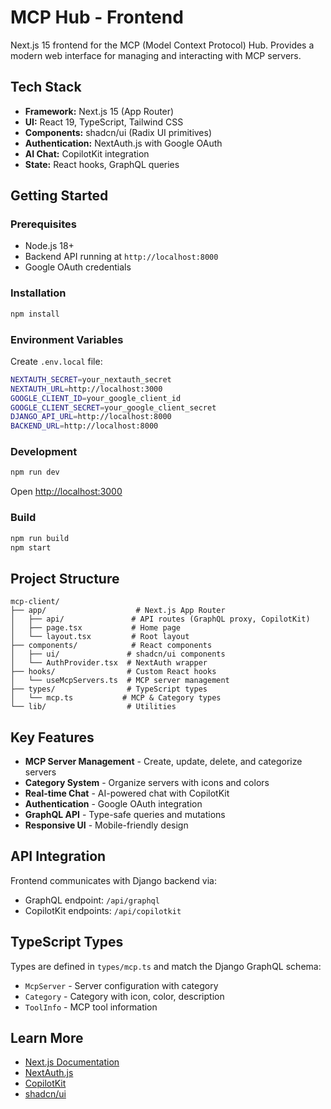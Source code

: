 # MCP Hub - Frontend

Next.js 15 frontend for the MCP (Model Context Protocol) Hub. Provides a modern web interface for managing and interacting with MCP servers.

## Tech Stack

- **Framework:** Next.js 15 (App Router)
- **UI:** React 19, TypeScript, Tailwind CSS
- **Components:** shadcn/ui (Radix UI primitives)
- **Authentication:** NextAuth.js with Google OAuth
- **AI Chat:** CopilotKit integration
- **State:** React hooks, GraphQL queries

## Getting Started

### Prerequisites

- Node.js 18+
- Backend API running at `http://localhost:8000`
- Google OAuth credentials

### Installation

```bash
npm install
```

### Environment Variables

Create `.env.local` file:

```bash
NEXTAUTH_SECRET=your_nextauth_secret
NEXTAUTH_URL=http://localhost:3000
GOOGLE_CLIENT_ID=your_google_client_id
GOOGLE_CLIENT_SECRET=your_google_client_secret
DJANGO_API_URL=http://localhost:8000
BACKEND_URL=http://localhost:8000
```

### Development

```bash
npm run dev
```

Open [http://localhost:3000](http://localhost:3000)

### Build

```bash
npm run build
npm start
```

## Project Structure

```
mcp-client/
├── app/                    # Next.js App Router
│   ├── api/               # API routes (GraphQL proxy, CopilotKit)
│   ├── page.tsx           # Home page
│   └── layout.tsx         # Root layout
├── components/            # React components
│   ├── ui/               # shadcn/ui components
│   └── AuthProvider.tsx  # NextAuth wrapper
├── hooks/                # Custom React hooks
│   └── useMcpServers.ts  # MCP server management
├── types/                # TypeScript types
│   └── mcp.ts           # MCP & Category types
└── lib/                  # Utilities
```

## Key Features

- **MCP Server Management** - Create, update, delete, and categorize servers
- **Category System** - Organize servers with icons and colors
- **Real-time Chat** - AI-powered chat with CopilotKit
- **Authentication** - Google OAuth integration
- **GraphQL API** - Type-safe queries and mutations
- **Responsive UI** - Mobile-friendly design

## API Integration

Frontend communicates with Django backend via:
- GraphQL endpoint: `/api/graphql`
- CopilotKit endpoints: `/api/copilotkit`

## TypeScript Types

Types are defined in `types/mcp.ts` and match the Django GraphQL schema:
- `McpServer` - Server configuration with category
- `Category` - Category with icon, color, description
- `ToolInfo` - MCP tool information

## Learn More

- [Next.js Documentation](https://nextjs.org/docs)
- [NextAuth.js](https://next-auth.js.org)
- [CopilotKit](https://docs.copilotkit.ai)
- [shadcn/ui](https://ui.shadcn.com)

